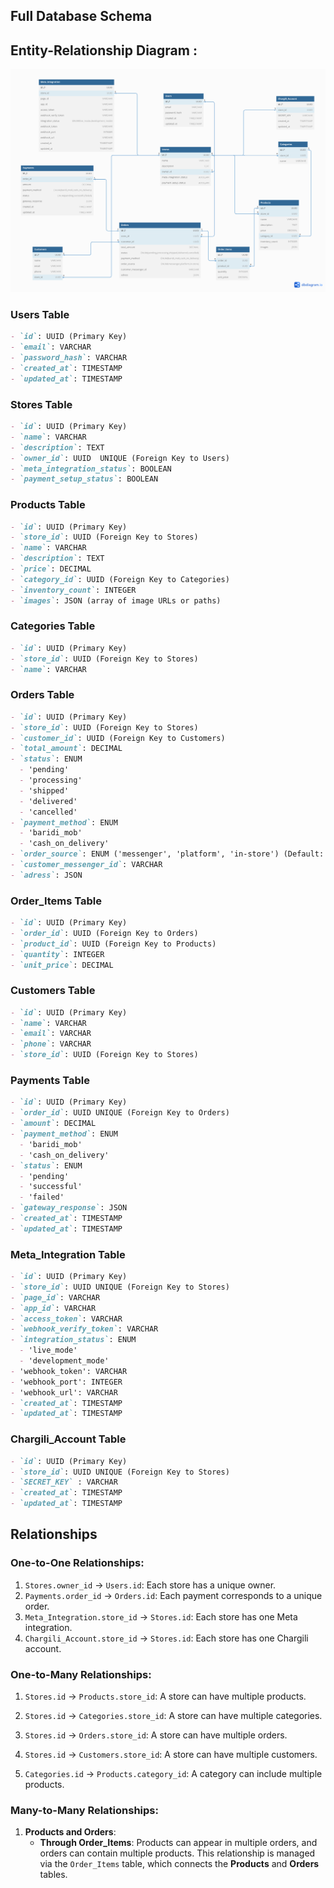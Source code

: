 ## Full Database Schema
## Entity-Relationship Diagram :

![ERD](ERD.png)

### Users Table
```markdown
- `id`: UUID (Primary Key)
- `email`: VARCHAR
- `password_hash`: VARCHAR
- `created_at`: TIMESTAMP
- `updated_at`: TIMESTAMP
```

### Stores Table
```markdown
- `id`: UUID (Primary Key)
- `name`: VARCHAR
- `description`: TEXT
- `owner_id`: UUID  UNIQUE (Foreign Key to Users)
- `meta_integration_status`: BOOLEAN
- `payment_setup_status`: BOOLEAN
```

### Products Table
```markdown
- `id`: UUID (Primary Key)
- `store_id`: UUID (Foreign Key to Stores)
- `name`: VARCHAR
- `description`: TEXT
- `price`: DECIMAL
- `category_id`: UUID (Foreign Key to Categories)
- `inventory_count`: INTEGER
- `images`: JSON (array of image URLs or paths)
```

### Categories Table
```markdown
- `id`: UUID (Primary Key)
- `store_id`: UUID (Foreign Key to Stores)
- `name`: VARCHAR
```

### Orders Table
```markdown
- `id`: UUID (Primary Key)
- `store_id`: UUID (Foreign Key to Stores)
- `customer_id`: UUID (Foreign Key to Customers)
- `total_amount`: DECIMAL
- `status`: ENUM 
  - 'pending'
  - 'processing'
  - 'shipped'
  - 'delivered'
  - 'cancelled'
- `payment_method`: ENUM
  - 'baridi_mob'
  - 'cash_on_delivery'
- `order_source`: ENUM ('messenger', 'platform', 'in-store') (Default: 'platform')
- `customer_messenger_id`: VARCHAR
- `adress`: JSON
```

### Order_Items Table
```markdown
- `id`: UUID (Primary Key)
- `order_id`: UUID (Foreign Key to Orders)
- `product_id`: UUID (Foreign Key to Products)
- `quantity`: INTEGER
- `unit_price`: DECIMAL
```

### Customers Table
```markdown
- `id`: UUID (Primary Key)
- `name`: VARCHAR
- `email`: VARCHAR
- `phone`: VARCHAR
- `store_id`: UUID (Foreign Key to Stores)
```



### Payments Table
```markdown
- `id`: UUID (Primary Key)
- `order_id`: UUID UNIQUE (Foreign Key to Orders)
- `amount`: DECIMAL
- `payment_method`: ENUM 
  - 'baridi_mob'
  - 'cash_on_delivery'
- `status`: ENUM 
  - 'pending'
  - 'successful' 
  - 'failed'
- `gateway_response`: JSON
- `created_at`: TIMESTAMP
- `updated_at`: TIMESTAMP
```


### Meta_Integration Table
```markdown
- `id`: UUID (Primary Key)
- `store_id`: UUID UNIQUE (Foreign Key to Stores)
- `page_id`: VARCHAR
- `app_id`: VARCHAR
- `access_token`: VARCHAR
- `webhook_verify_token`: VARCHAR
- `integration_status`: ENUM
  - 'live_mode'
  - 'development_mode'
- 'webhook_token': VARCHAR
- 'webhook_port': INTEGER
- 'webhook_url': VARCHAR
- `created_at`: TIMESTAMP
- `updated_at`: TIMESTAMP
```

### Chargili_Account Table
```markdown
- `id`: UUID (Primary Key)
- `store_id`: UUID UNIQUE (Foreign Key to Stores)
- `SECRET_KEY` : VARCHAR
- `created_at`: TIMESTAMP
- `updated_at`: TIMESTAMP
```



## Relationships

### One-to-One Relationships:
1. `Stores.owner_id` → `Users.id`: Each store has a unique owner.
2. `Payments.order_id` → `Orders.id`: Each payment corresponds to a unique order.
3. `Meta_Integration.store_id` → `Stores.id`: Each store has one Meta integration.
4. `Chargili_Account.store_id` → `Stores.id`: Each store has one Chargili account.

### One-to-Many Relationships:
1. `Stores.id` → `Products.store_id`: A store can have multiple products.
2. `Stores.id` → `Categories.store_id`: A store can have multiple categories.
3. `Stores.id` → `Orders.store_id`: A store can have multiple orders.
4. `Stores.id` → `Customers.store_id`: A store can have multiple customers.

5. `Categories.id` → `Products.category_id`: A category can include multiple products.

### Many-to-Many Relationships:
1. **Products and Orders**: 
   - **Through Order_Items**: Products can appear in multiple orders, and orders can contain multiple products. This relationship is managed via the `Order_Items` table, which connects the **Products** and **Orders** tables.
   